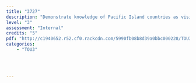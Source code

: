 ```yaml
---
title: "3727"
description: "Demonstrate knowledge of Pacific Island countries as visitor destinations"
level: "3"
assessment: "Internal"
credits: "5"
pdf: "http://c1940652.r52.cf0.rackcdn.com/5990fb08b8d39a0bbc000228/TOU3-3727.pdf"
categories:
    - "TOU3"
    
    
    
    
---
```

